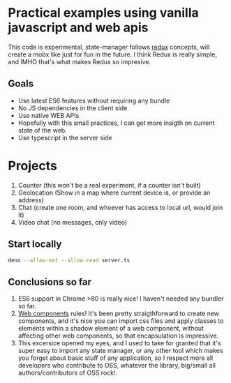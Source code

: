 # Practical examples using vanilla javascript and web apis

This code is experimental, state-manager follows [redux](https://redux.js.org/) concepts, will create a mobx like just for fun in the future. I think Redux is really simple, and IMHO that's what makes Redux so impresive.

## Goals

* Use latest ES6 features without requiring any bundle
* No JS dependencies in the client side
* Use native WEB APIs
* Hopefully with this small practices, I can get more insigth on current state of the web.
* Use typescript in the server side

# Projects

1. Counter (this won't be a real experiment, if a counter isn't built)
2. Geolocation (Show in a map where current device is, or provide an address)
3. Chat (create one room, and whoever has access to local url, would join it)
4. Video chat (no messages, only video)

## Start locally

```bash
deno --allow-net --allow-read server.ts
```

## Conclusions so far

1. ES6 support in Chrome >80 is really nice! I haven't needed any bundler so far.
2. [Web components](https://developer.mozilla.org/en-US/docs/Web/Web_Components) rules! It's been pretty straigthforward to create new components, and it's nice you can import css files and apply classes to elements within a shadow element of a web component, without affecting other web components, so that encapsulation is impressive.
3. This excersice opened my eyes, and I used to take for granted that it's super easy to import any state manager, or any other tool which makes you forget about basic stuff of any application, so I respect more all developers who contribute to OSS, whatever the library, big/small all authors/contributors of OSS rock!.

